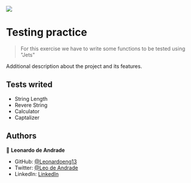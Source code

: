 ![](https://img.shields.io/badge/Microverse-blueviolet)

# Testing practice

> For this exercise we have to write some functions to be tested using "Jets"

Additional description about the project and its features.

## Tests writed

- String Length
- Revere String
- Calculator
- Captalizer

## Authors

👤 **Leonardo de Andrade**

- GitHub: [@Leonardoeng13](https://github.com/leonardoeng13)
- Twitter: [@Leo de Andrade](https://twitter.com/andrede_leo)
- LinkedIn: [LinkedIn](https://linkedin.com/in/leonardodeandrade)